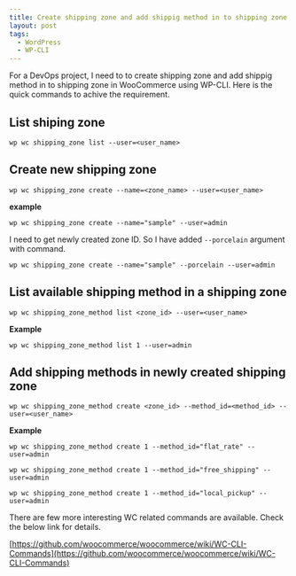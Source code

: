 ```yaml
---
title: Create shipping zone and add shippig method in to shipping zone using WP-CLI - WooCommerce
layout: post
tags:
  - WordPress
  - WP-CLI
---
```


For a DevOps project, I need to to create shipping zone and add shippig method in to shipping zone in WooCommerce using WP-CLI. Here is the quick commands to achive the requirement.

## List shiping zone

	wp wc shipping_zone list --user=<user_name>

## Create new shipping zone

	wp wc shipping_zone create --name=<zone_name> --user=<user_name>
	
**example**

	wp wc shipping_zone create --name="sample" --user=admin

I need to get newly created zone ID. So I have added `--porcelain` argument with command.

	wp wc shipping_zone create --name="sample" --porcelain --user=admin

## List available shipping method in a shipping zone

	wp wc shipping_zone_method list <zone_id> --user=<user_name>

**Example**

	wp wc shipping_zone_method list 1 --user=admin

## Add shipping methods in newly created shipping zone

	wp wc shipping_zone_method create <zone_id> --method_id=<method_id> --user=<user_name>

**Example**

	wp wc shipping_zone_method create 1 --method_id="flat_rate" --user=admin

	wp wc shipping_zone_method create 1 --method_id="free_shipping" --user=admin

	wp wc shipping_zone_method create 1 --method_id="local_pickup" --user=admin

There are few more interesting WC related commands are available. Check the below link for details.

[https://github.com/woocommerce/woocommerce/wiki/WC-CLI-Commands](https://github.com/woocommerce/woocommerce/wiki/WC-CLI-Commands)
